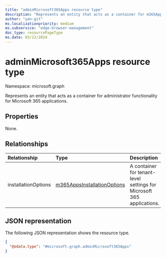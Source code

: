 ```yaml
---
title: "adminMicrosoft365Apps resource type"
description: "Represents an entity that acts as a container for m365AppsInstallationOptions."
author: "yan-git"
ms.localizationpriority: medium
ms.subservice: "edge-browser-management"
doc_type: resourcePageType
ms.date: 03/12/2024
---
```


# adminMicrosoft365Apps resource type

Namespace: microsoft.graph

Represents an entity that acts as a container for administrator functionality for Microsoft 365 applications.

## Properties

None.

## Relationships
|Relationship|Type|Description|
|:---|:---|:---|
|installationOptions|[m365AppsInstallationOptions](../resources/m365appsInstallationoptions.md)|A container for tenant-level settings for Microsoft 365 applications.|

## JSON representation
The following JSON representation shows the resource type.
<!-- {
  "blockType": "resource",
  "keyProperty": "id",
  "@odata.type": "microsoft.graph.adminMicrosoft365Apps",
  "openType": false
}
-->
``` json
{
  "@odata.type": "#microsoft.graph.adminMicrosoft365Apps"
}
```
